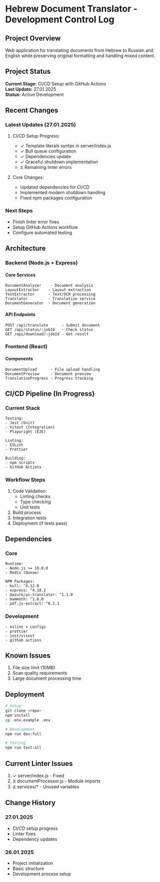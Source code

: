 # Hebrew Document Translator - Development Control Log

## Project Overview
Web application for translating documents from Hebrew to Russian and English while preserving original formatting and handling mixed content.

## Project Status
**Current Stage:** CI/CD Setup with GitHub Actions  
**Last Update:** 27.01.2025  
**Status:** Active Development

## Recent Changes

### Latest Updates (27.01.2025)
1. CI/CD Setup Progress:
   - ✓ Template literals syntax in server/index.js
   - ✓ Bull queue configuration
   - ✓ Dependencies update
   - ✓ Graceful shutdown implementation
   - ⧖ Remaining linter errors

2. Core Changes:
   - Updated dependencies for CI/CD
   - Implemented modern shutdown handling
   - Fixed npm packages configuration

### Next Steps
- Finish linter error fixes
- Setup GitHub Actions workflow
- Configure automated testing

## Architecture

### Backend (Node.js + Express)
#### Core Services
```
DocumentAnalyzer    - Document analysis
LayoutExtractor    - Layout extraction
TextExtractor      - Text/OCR processing
Translator         - Translation service
DocumentGenerator  - Document generation
```

#### API Endpoints
```
POST /api/translate      - Submit document
GET /api/status/:jobId   - Check status
GET /api/download/:jobId - Get result
```

### Frontend (React)
#### Components
```
DocumentUpload      - File upload handling
DocumentPreview     - Document preview
TranslationProgress - Progress tracking
```

## CI/CD Pipeline (In Progress)

### Current Stack
```
Testing:
- Jest (Unit)
- Vitest (Integration)
- Playwright (E2E)

Linting:
- ESLint
- Prettier

Building:
- npm scripts
- GitHub Actions
```

### Workflow Steps
1. Code Validation:
   - Linting checks
   - Type checking
   - Unit tests
2. Build process
3. Integration tests
4. Deployment (if tests pass)

## Dependencies

### Core
```
Runtime:
- Node.js >= 18.0.0
- Redis (Queue)

NPM Packages:
- bull: ^4.12.0
- express: ^4.18.2
- @azure/ai-translator: ^1.1.0
- mammoth: ^1.6.0
- pdf.js-extract: ^0.2.1
```

### Development
```
- eslint + configs
- prettier
- jest/vitest
- github actions
```

## Known Issues
1. File size limit (10MB)
2. Scan quality requirements
3. Large document processing time

## Deployment
```bash
# Setup
git clone <repo>
npm install
cp .env.example .env

# Development
npm run dev:full

# Testing
npm run test:all
```

## Current Linter Issues
1. ✓ server/index.js - Fixed
2. ⧖ documentProcessor.js - Module imports
3. ⧖ services/* - Unused variables

## Change History

### 27.01.2025
- CI/CD setup progress
- Linter fixes
- Dependency updates

### 26.01.2025
- Project initialization
- Basic structure
- Development process setup